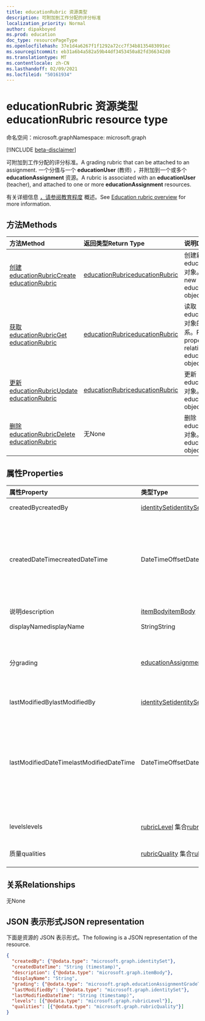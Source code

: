 ```yaml
---
title: educationRubric 资源类型
description: 可附加到工作分配的评分标准
localization_priority: Normal
author: dipakboyed
ms.prod: education
doc_type: resourcePageType
ms.openlocfilehash: 37e1d4a6267f1f1292a72cc7f34b8135483091ec
ms.sourcegitcommit: eb31a6b4a582a59b44df3453450a82fd366342d0
ms.translationtype: MT
ms.contentlocale: zh-CN
ms.lasthandoff: 02/09/2021
ms.locfileid: "50161934"
---
```

# <a name="educationrubric-resource-type"></a><span data-ttu-id="9b14b-103">educationRubric 资源类型</span><span class="sxs-lookup"><span data-stu-id="9b14b-103">educationRubric resource type</span></span>

<span data-ttu-id="9b14b-104">命名空间：microsoft.graph</span><span class="sxs-lookup"><span data-stu-id="9b14b-104">Namespace: microsoft.graph</span></span>

[!INCLUDE [beta-disclaimer](../../includes/beta-disclaimer.md)]

<span data-ttu-id="9b14b-105">可附加到工作分配的评分标准。</span><span class="sxs-lookup"><span data-stu-id="9b14b-105">A grading rubric that can be attached to an assignment.</span></span> <span data-ttu-id="9b14b-106">一个分值与一个 **educationUser** (教师) ，并附加到一个或多个 **educationAssignment** 资源。</span><span class="sxs-lookup"><span data-stu-id="9b14b-106">A rubric is associated with an **educationUser** (teacher), and attached to one or more **educationAssignment** resources.</span></span> 

<span data-ttu-id="9b14b-107">有关详细信息 [，请参阅教育程度](/graph/education-rubric-overview) 概述。</span><span class="sxs-lookup"><span data-stu-id="9b14b-107">See [Education rubric overview](/graph/education-rubric-overview) for more information.</span></span>

## <a name="methods"></a><span data-ttu-id="9b14b-108">方法</span><span class="sxs-lookup"><span data-stu-id="9b14b-108">Methods</span></span>

| <span data-ttu-id="9b14b-109">方法</span><span class="sxs-lookup"><span data-stu-id="9b14b-109">Method</span></span>       | <span data-ttu-id="9b14b-110">返回类型</span><span class="sxs-lookup"><span data-stu-id="9b14b-110">Return Type</span></span> | <span data-ttu-id="9b14b-111">说明</span><span class="sxs-lookup"><span data-stu-id="9b14b-111">Description</span></span> |
|:-------------|:------------|:------------|
| [<span data-ttu-id="9b14b-112">创建 educationRubric</span><span class="sxs-lookup"><span data-stu-id="9b14b-112">Create educationRubric</span></span>](../api/educationuser-post-rubrics.md) | [<span data-ttu-id="9b14b-113">educationRubric</span><span class="sxs-lookup"><span data-stu-id="9b14b-113">educationRubric</span></span>](educationrubric.md) | <span data-ttu-id="9b14b-114">创建新的 educationRubric 对象。</span><span class="sxs-lookup"><span data-stu-id="9b14b-114">Create a new educationRubric object.</span></span> |
| [<span data-ttu-id="9b14b-115">获取 educationRubric</span><span class="sxs-lookup"><span data-stu-id="9b14b-115">Get educationRubric</span></span>](../api/educationrubric-get.md) | [<span data-ttu-id="9b14b-116">educationRubric</span><span class="sxs-lookup"><span data-stu-id="9b14b-116">educationRubric</span></span>](educationrubric.md) | <span data-ttu-id="9b14b-117">读取 educationRubric 对象的属性和关系。</span><span class="sxs-lookup"><span data-stu-id="9b14b-117">Read properties and relationships of educationRubric object.</span></span> |
| [<span data-ttu-id="9b14b-118">更新 educationRubric</span><span class="sxs-lookup"><span data-stu-id="9b14b-118">Update educationRubric</span></span>](../api/educationrubric-update.md) | [<span data-ttu-id="9b14b-119">educationRubric</span><span class="sxs-lookup"><span data-stu-id="9b14b-119">educationRubric</span></span>](educationrubric.md) | <span data-ttu-id="9b14b-120">更新 educationRubric 对象。</span><span class="sxs-lookup"><span data-stu-id="9b14b-120">Update educationRubric object.</span></span> |
| [<span data-ttu-id="9b14b-121">删除 educationRubric</span><span class="sxs-lookup"><span data-stu-id="9b14b-121">Delete educationRubric</span></span>](../api/educationrubric-delete.md) | <span data-ttu-id="9b14b-122">无</span><span class="sxs-lookup"><span data-stu-id="9b14b-122">None</span></span> | <span data-ttu-id="9b14b-123">删除 educationRubric 对象。</span><span class="sxs-lookup"><span data-stu-id="9b14b-123">Delete educationRubric object.</span></span> |

## <a name="properties"></a><span data-ttu-id="9b14b-124">属性</span><span class="sxs-lookup"><span data-stu-id="9b14b-124">Properties</span></span>

| <span data-ttu-id="9b14b-125">属性</span><span class="sxs-lookup"><span data-stu-id="9b14b-125">Property</span></span>     | <span data-ttu-id="9b14b-126">类型</span><span class="sxs-lookup"><span data-stu-id="9b14b-126">Type</span></span>        | <span data-ttu-id="9b14b-127">说明</span><span class="sxs-lookup"><span data-stu-id="9b14b-127">Description</span></span> |
|:-------------|:------------|:------------|
|<span data-ttu-id="9b14b-128">createdBy</span><span class="sxs-lookup"><span data-stu-id="9b14b-128">createdBy</span></span>|[<span data-ttu-id="9b14b-129">identitySet</span><span class="sxs-lookup"><span data-stu-id="9b14b-129">identitySet</span></span>](identityset.md)|<span data-ttu-id="9b14b-130">创建此资源的用户。</span><span class="sxs-lookup"><span data-stu-id="9b14b-130">The user who created this resource.</span></span>|
|<span data-ttu-id="9b14b-131">createdDateTime</span><span class="sxs-lookup"><span data-stu-id="9b14b-131">createdDateTime</span></span>|<span data-ttu-id="9b14b-132">DateTimeOffset</span><span class="sxs-lookup"><span data-stu-id="9b14b-132">DateTimeOffset</span></span>|<span data-ttu-id="9b14b-p102">时间戳类型表示使用 ISO 8601 格式的日期和时间信息，并且始终处于 UTC 时间。例如，2014 年 1 月 1 日午夜 UTC 类似于如下形式：`'2014-01-01T00:00:00Z'`</span><span class="sxs-lookup"><span data-stu-id="9b14b-p102">The Timestamp type represents date and time information using ISO 8601 format and is always in UTC time. For example, midnight UTC on Jan 1, 2014 would look like this: `'2014-01-01T00:00:00Z'`</span></span>|
|<span data-ttu-id="9b14b-135">说明</span><span class="sxs-lookup"><span data-stu-id="9b14b-135">description</span></span>|[<span data-ttu-id="9b14b-136">itemBody</span><span class="sxs-lookup"><span data-stu-id="9b14b-136">itemBody</span></span>](itembody.md)|<span data-ttu-id="9b14b-137">此分卡的说明。</span><span class="sxs-lookup"><span data-stu-id="9b14b-137">The description of this rubric.</span></span>|
|<span data-ttu-id="9b14b-138">displayName</span><span class="sxs-lookup"><span data-stu-id="9b14b-138">displayName</span></span>|<span data-ttu-id="9b14b-139">String</span><span class="sxs-lookup"><span data-stu-id="9b14b-139">String</span></span>|<span data-ttu-id="9b14b-140">此度数的名称。</span><span class="sxs-lookup"><span data-stu-id="9b14b-140">The name of this rubric.</span></span>|
|<span data-ttu-id="9b14b-141">分</span><span class="sxs-lookup"><span data-stu-id="9b14b-141">grading</span></span>|[<span data-ttu-id="9b14b-142">educationAssignmentGradeType</span><span class="sxs-lookup"><span data-stu-id="9b14b-142">educationAssignmentGradeType</span></span>](educationassignmentgradetype.md)|<span data-ttu-id="9b14b-143">此评分标准评分类型 - 无点评分标准为 [null，educationAssignmentPointsGradeType](educationassignmentpointsgradetype.md) 为评分标准。</span><span class="sxs-lookup"><span data-stu-id="9b14b-143">The grading type of this rubric -- null for a no-points rubric, or [educationAssignmentPointsGradeType](educationassignmentpointsgradetype.md) for a points rubric.</span></span>|
|<span data-ttu-id="9b14b-144">lastModifiedBy</span><span class="sxs-lookup"><span data-stu-id="9b14b-144">lastModifiedBy</span></span>|[<span data-ttu-id="9b14b-145">identitySet</span><span class="sxs-lookup"><span data-stu-id="9b14b-145">identitySet</span></span>](identityset.md)|<span data-ttu-id="9b14b-146">最后一个修改资源的用户。</span><span class="sxs-lookup"><span data-stu-id="9b14b-146">The last user to modify the resource.</span></span>|
|<span data-ttu-id="9b14b-147">lastModifiedDateTime</span><span class="sxs-lookup"><span data-stu-id="9b14b-147">lastModifiedDateTime</span></span>|<span data-ttu-id="9b14b-148">DateTimeOffset</span><span class="sxs-lookup"><span data-stu-id="9b14b-148">DateTimeOffset</span></span>|<span data-ttu-id="9b14b-149">上次修改资源的时间。</span><span class="sxs-lookup"><span data-stu-id="9b14b-149">Moment in time when the resource was last modified.</span></span>  <span data-ttu-id="9b14b-150">时间戳类型表示采用 ISO 8601 格式的日期和时间信息，始终采用 UTC 时区。</span><span class="sxs-lookup"><span data-stu-id="9b14b-150">The Timestamp type represents date and time information using ISO 8601 format and is always in UTC time.</span></span> <span data-ttu-id="9b14b-151">例如，2014 年 1 月 1 日午夜 UTC 如下所示：`'2014-01-01T00:00:00Z'`</span><span class="sxs-lookup"><span data-stu-id="9b14b-151">For example, midnight UTC on Jan 1, 2014 would look like this: `'2014-01-01T00:00:00Z'`</span></span>|
|<span data-ttu-id="9b14b-152">levels</span><span class="sxs-lookup"><span data-stu-id="9b14b-152">levels</span></span>|<span data-ttu-id="9b14b-153">[rubricLevel](rubriclevel.md) 集合</span><span class="sxs-lookup"><span data-stu-id="9b14b-153">[rubricLevel](rubriclevel.md) collection</span></span>|<span data-ttu-id="9b14b-154">此标准所包括的级别的集合。</span><span class="sxs-lookup"><span data-stu-id="9b14b-154">The collection of levels making up this rubric.</span></span>|
|<span data-ttu-id="9b14b-155">质量</span><span class="sxs-lookup"><span data-stu-id="9b14b-155">qualities</span></span>|<span data-ttu-id="9b14b-156">[rubricQuality](rubricquality.md) 集合</span><span class="sxs-lookup"><span data-stu-id="9b14b-156">[rubricQuality](rubricquality.md) collection</span></span>|<span data-ttu-id="9b14b-157">这个质量集合是这个质量的一部分。</span><span class="sxs-lookup"><span data-stu-id="9b14b-157">The collection of qualities making up this rubric.</span></span>|

## <a name="relationships"></a><span data-ttu-id="9b14b-158">关系</span><span class="sxs-lookup"><span data-stu-id="9b14b-158">Relationships</span></span>

<span data-ttu-id="9b14b-159">无</span><span class="sxs-lookup"><span data-stu-id="9b14b-159">None</span></span>

## <a name="json-representation"></a><span data-ttu-id="9b14b-160">JSON 表示形式</span><span class="sxs-lookup"><span data-stu-id="9b14b-160">JSON representation</span></span>

<span data-ttu-id="9b14b-161">下面是资源的 JSON 表示形式。</span><span class="sxs-lookup"><span data-stu-id="9b14b-161">The following is a JSON representation of the resource.</span></span>

<!-- {
  "blockType": "resource",
  "optionalProperties": [

  ],
  "@odata.type": "microsoft.graph.educationRubric",
  "keyProperty": "id"
}-->

```json
{
  "createdBy": {"@odata.type": "microsoft.graph.identitySet"},
  "createdDateTime": "String (timestamp)",
  "description": {"@odata.type": "microsoft.graph.itemBody"},
  "displayName": "String",
  "grading": {"@odata.type": "microsoft.graph.educationAssignmentGradeType"},
  "lastModifiedBy": {"@odata.type": "microsoft.graph.identitySet"},
  "lastModifiedDateTime": "String (timestamp)",
  "levels": [{"@odata.type": "microsoft.graph.rubricLevel"}],
  "qualities": [{"@odata.type": "microsoft.graph.rubricQuality"}]
}
```

<!-- uuid: 16cd6b66-4b1a-43a1-adaf-3a886856ed98
2019-02-04 14:57:30 UTC -->
<!-- {
  "type": "#page.annotation",
  "description": "educationRubric resource",
  "keywords": "",
  "section": "documentation",
  "tocPath": ""
}-->
